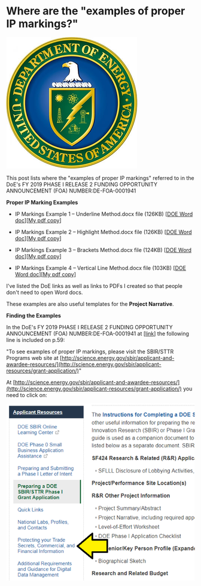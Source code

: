 # Where are the "examples of proper IP markings?"

![department_of_energy_seal_1](department_of_energy_seal_1.jpg)

This post lists where the "examples of proper IP markings" referred to in the DoE's FY 2019 PHASE I RELEASE 2 FUNDING OPPORTUNITY ANNOUNCEMENT (FOA) NUMBER:DE-FOA-0001941

**Proper IP Marking Examples**

-   IP Markings Example 1 – Underline Method.docx file (126KB) [[DOE Word doc](http://science.energy.gov/~/media/sbir/word/IP-DOE_Example_Underline_03-10-16.docx)\]\[[My pdf copy](IP-DOE_Example_Underline_03-10-16.pdf)]
    
-   IP Markings Example 2 – Highlight Method.docx file (126KB) [[DOE Word doc](http://science.energy.gov/~/media/sbir/word/IP-DOE_Example_Highlights_03-10-16.docx)\]\[[My pdf copy](IP-DOE_Example_Highlights_03-10-16.pdf)]
    
-   IP Markings Example 3 – Brackets Method.docx file (124KB) [[DOE Word doc](http://science.energy.gov/~/media/sbir/word/IP-DOE_Example_Brackets_03-03-16.docx)\][[My pdf copy](IP-DOE_Example_Brackets_03-03-16.pdf)]
    
-   IP Markings Example 4 – Vertical Line Method.docx file (103KB) [[DOE Word doc](http://science.energy.gov/~/media/sbir/word/IP-DOE_Example_Vertical_08-30-16.docx)\][[My pdf copy](IP-DOE_Example_Vertical_08-30-16.pdf)]
    

I've listed the DoE links as well as links to PDFs I created so that people don't need to open Word docs.

These examples are also useful templates for the **Project Narrative**.

**Finding the Examples**

In the DoE's FY 2019 PHASE I RELEASE 2 FUNDING OPPORTUNITY ANNOUNCEMENT (FOA) NUMBER:DE-FOA-0001941 at [[link](http://science.energy.gov/~/media/grants/pdf/foas/2019/SC_FOA_0001941.pdf)\] the following line is included on p.59:

"To see examples of proper IP markings, please visit the SBIR/STTR Programs web site at [http://science.energy.gov/sbir/applicant-and-awardee-resources/](http://science.energy.gov/sbir/applicant-resources/grant-application/)"

At [http://science.energy.gov/sbir/applicant-and-awardee-resources/](http://science.energy.gov/sbir/applicant-resources/grant-application/) you need to click on:

![protecting_trade_secrets_link_2](protecting_trade_secrets_link_2.png)
